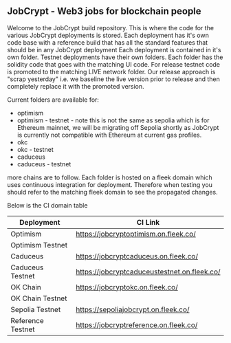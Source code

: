 ## JobCrypt - Web3 jobs for blockchain people
Welcome to the JobCrypt build repository. This is where the code for the various JobCrypt deployments is stored. 
Each deployment has it's own code base with a reference build that has all the standard features that should be in any JobCrypt deployment
Each deployment is contained in it's own folder. Testnet deployments have their own folders. Each folder has the solidity code that goes with 
the matching UI code. 
For release testnet code is promoted to the matching LIVE network folder. Our release approach is "scrap yesterday" i.e. we baseline the live version prior to release and then completely replace it with the promoted version. 

Current folders are available for: 

 - optimism 
 - optimism - testnet - note this is not the same as sepolia which is for Ethereum mainnet, we will be migrating off Sepolia shortly as JobCrypt is currently not compatible with Ethereum at current gas profiles. 
 - okc 
 - okc - testnet 
 - caduceus 
 - caduceus - testnet 
 
 more chains are to follow. 
 Each folder is hosted on a fleek domain which uses continuous integration for deployment. Therefore when testing you should refer to the matching fleek domain to see
 the propagated changes. 
 
 Below is the CI domain table
 
 |Deployment | CI Link | 
 |------------|-----------|
 | Optimism 			| https://jobcryptoptimism.on.fleek.co/ |
 | Optimism Testnet 	|  | 
 | Caduceus 			| https://jobcryptcaduceus.on.fleek.co/ |
 | Caduceus Testnet 	| https://jobcryptcaduceustestnet.on.fleek.co/ |
 | OK Chain 			| https://jobcryptokc.on.fleek.co/ | 
 | OK Chain Testnet 	| | 
 | Sepolia Testnet 		| https://sepoliajobcrypt.on.fleek.co/ | 
 | Reference Testnet 	| https://jobcryptreference.on.fleek.co/ | 
